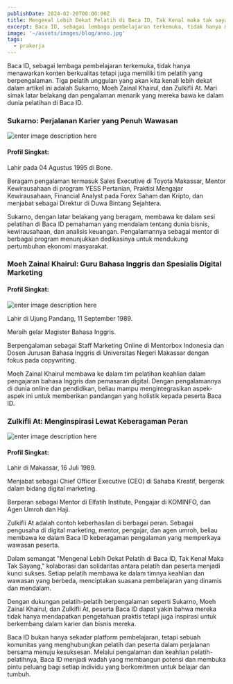 ```yaml
---
publishDate: 2024-02-20T00:00:00Z
title: Mengenal Lebih Dekat Pelatih di Baca ID, Tak Kenal maka tak sayang
excerpt: Baca ID, sebagai lembaga pembelajaran terkemuka, tidak hanya menawarkan konten berkualitas tetapi juga memiliki tim pelatih yang berpengalaman.
image: '~/assets/images/blog/anno.jpg'
tags:
  - prakerja
---
```


Baca ID, sebagai lembaga pembelajaran terkemuka, tidak hanya menawarkan konten berkualitas tetapi juga memiliki tim pelatih yang berpengalaman. Tiga pelatih unggulan yang akan kita kenali lebih dekat dalam artikel ini adalah Sukarno, Moeh Zainal Khairul, dan Zulkifli At. Mari simak latar belakang dan pengalaman menarik yang mereka bawa ke dalam dunia pelatihan di Baca ID.  

### Sukarno: Perjalanan Karier yang Penuh Wawasan

![enter image description here](https://i.ibb.co/f0J3m3v/anno.jpg)
#### Profil Singkat:
Lahir pada 04 Agustus 1995 di Bone.

Beragam pengalaman termasuk Sales Executive di Toyota Makassar, Mentor Kewirausahaan di program YESS Pertanian, Praktisi Mengajar Kewirausahaan, Financial Analyst pada Forex Saham dan Kripto, dan menjabat sebagai Direktur di Duwa Bintang Sejahtera.

Sukarno, dengan latar belakang yang beragam, membawa ke dalam sesi pelatihan di Baca ID pemahaman yang mendalam tentang dunia bisnis, kewirausahaan, dan analisis keuangan. Pengalamannya sebagai mentor di berbagai program menunjukkan dedikasinya untuk mendukung pertumbuhan ekonomi masyarakat.

### Moeh Zainal Khairul: Guru Bahasa Inggris dan Spesialis Digital Marketing

#### Profil Singkat:

![enter image description here](https://i.ibb.co/w0QSkZk/zainal.jpg)

Lahir di Ujung Pandang, 11 September 1989.

Meraih gelar Magister Bahasa Inggris.

Berpengalaman sebagai Staff Marketing Online di Mentorbox Indonesia dan Dosen Jurusan Bahasa Inggris di Universitas Negeri Makassar dengan fokus pada copywriting.

Moeh Zainal Khairul membawa ke dalam tim pelatihan keahlian dalam pengajaran bahasa Inggris dan pemasaran digital. Dengan pengalamannya di dunia online dan pendidikan, beliau mampu mengintegrasikan aspek-aspek ini untuk memberikan pandangan yang holistik kepada peserta Baca ID.

### Zulkifli At: Menginspirasi Lewat Keberagaman Peran
![enter image description here](https://i.ibb.co/Q6S8Z31/zul.jpg)
#### Profil Singkat:

Lahir di Makassar, 16 Juli 1989.

Menjabat sebagai Chief Officer Executive (CEO) di Sahaba Kreatif, bergerak dalam bidang digital marketing.

Berperan sebagai Mentor di Elfatih Institute, Pengajar di KOMINFO, dan Agen Umroh dan Haji.

Zulkifli At adalah contoh keberhasilan di berbagai peran. Sebagai pengusaha di digital marketing, mentor, pengajar, dan agen umroh, beliau membawa ke dalam Baca ID keberagaman pengalaman yang memperkaya wawasan peserta.

Dalam semangat "Mengenal Lebih Dekat Pelatih di Baca ID, Tak Kenal Maka Tak Sayang," kolaborasi dan solidaritas antara pelatih dan peserta menjadi kunci sukses. Setiap pelatih membawa ke dalam timnya keahlian dan wawasan yang berbeda, menciptakan suasana pembelajaran yang dinamis dan mendalam.

Dengan dukungan pelatih-pelatih berpengalaman seperti Sukarno, Moeh Zainal Khairul, dan Zulkifli At, peserta Baca ID dapat yakin bahwa mereka tidak hanya mendapatkan pengetahuan praktis tetapi juga inspirasi untuk berkembang dalam karier dan bisnis mereka.

Baca ID bukan hanya sekadar platform pembelajaran, tetapi sebuah komunitas yang menghubungkan pelatih dan peserta dalam perjalanan bersama menuju kesuksesan. Melalui pengalaman dan keahlian pelatih-pelatihnya, Baca ID menjadi wadah yang membangun potensi dan membuka pintu peluang bagi setiap individu yang berkomitmen untuk belajar dan tumbuh.